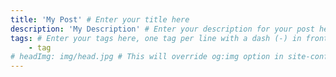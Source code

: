 ```yaml
---
title: 'My Post' # Enter your title here
description: 'My Description' # Enter your description for your post here. You can also comment out this line and add <!-- description --> in the post to mark the exerpt as description.
tags: # Enter your tags here, one tag per line with a dash (-) in front
    - tag
# headImg: img/head.jpg # This will override og:img option in site-config.yaml
---
```


